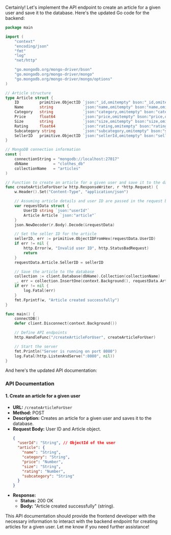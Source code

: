 Certainly! Let's implement the API endpoint to create an article for a given user and save it to the database. Here's the updated Go code for the backend:

```go
package main

import (
    "context"
    "encoding/json"
    "fmt"
    "log"
    "net/http"

    "go.mongodb.org/mongo-driver/bson"
    "go.mongodb.org/mongo-driver/mongo"
    "go.mongodb.org/mongo-driver/mongo/options"
)

// Article structure
type Article struct {
    ID         primitive.ObjectID `json:"_id,omitempty" bson:"_id,omitempty"`
    Name       string             `json:"name,omitempty" bson:"name,omitempty"`
    Category   string             `json:"category,omitempty" bson:"category,omitempty"`
    Price      float64            `json:"price,omitempty" bson:"price,omitempty"`
    Size       string             `json:"size,omitempty" bson:"size,omitempty"`
    Rating     float64            `json:"rating,omitempty" bson:"rating,omitempty"`
    Subcategory string            `json:"subcategory,omitempty" bson:"subcategory,omitempty"`
    SellerID   primitive.ObjectID `json:"sellerId,omitempty" bson:"sellerId,omitempty"`
}

// MongoDB connection information
const (
    connectionString = "mongodb://localhost:27017"
    dbName           = "clothes_db"
    collectionName   = "articles"
)

// Function to create an article for a given user and save it to the database
func createArticleForUser(w http.ResponseWriter, r *http.Request) {
    w.Header().Set("Content-Type", "application/json")

    // Assuming article details and user ID are passed in the request body
    var requestData struct {
        UserID string `json:"userId"`
        Article Article `json:"article"`
    }
    json.NewDecoder(r.Body).Decode(&requestData)

    // Set the seller ID for the article
    sellerID, err := primitive.ObjectIDFromHex(requestData.UserID)
    if err != nil {
        http.Error(w, "Invalid user ID", http.StatusBadRequest)
        return
    }
    requestData.Article.SellerID = sellerID

    // Save the article to the database
    collection := client.Database(dbName).Collection(collectionName)
    _, err = collection.InsertOne(context.Background(), requestData.Article)
    if err != nil {
        log.Fatal(err)
    }
    fmt.Fprintf(w, "Article created successfully")
}

func main() {
    connectDB()
    defer client.Disconnect(context.Background())

    // Define API endpoints
    http.HandleFunc("/createArticleForUser", createArticleForUser)

    // Start the server
    fmt.Println("Server is running on port 8080")
    log.Fatal(http.ListenAndServe(":8080", nil))
}
```

And here's the updated API documentation:

### API Documentation

#### 1. Create an article for a given user

- **URL:** `/createArticleForUser`
- **Method:** POST
- **Description:** Creates an article for a given user and saves it to the database.
- **Request Body:** User ID and Article object.
  ```json
  {
    "userId": "String", // ObjectId of the user
    "article": {
      "name": "String",
      "category": "String",
      "price": "Number",
      "size": "String",
      "rating": "Number",
      "subcategory": "String"
    }
  }
  ```
- **Response:**
  - **Status:** 200 OK
  - **Body:** "Article created successfully" (string).

This API documentation should provide the frontend developer with the necessary information to interact with the backend endpoint for creating articles for a given user. Let me know if you need further assistance!
